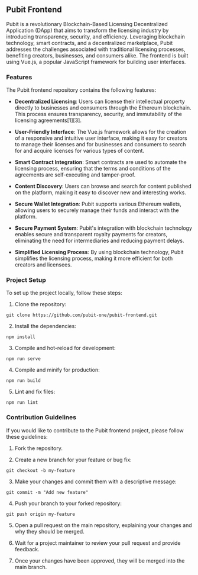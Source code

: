 ## Pubit Frontend

Pubit is a revolutionary Blockchain-Based Licensing Decentralized Application (DApp) that aims to transform the licensing industry by introducing transparency, security, and efficiency. Leveraging blockchain technology, smart contracts, and a decentralized marketplace, Pubit addresses the challenges associated with traditional licensing processes, benefiting creators, businesses, and consumers alike.
The frontend is built using Vue.js, a popular JavaScript framework for building user interfaces.

### Features

The Pubit frontend repository contains the following features:

-   **Decentralized Licensing**: Users can license their intellectual property directly to businesses and consumers through the Ethereum blockchain. This process ensures transparency, security, and immutability of the licensing agreements[1][3].

-   **User-Friendly Interface**: The Vue.js framework allows for the creation of a responsive and intuitive user interface, making it easy for creators to manage their licenses and for businesses and consumers to search for and acquire licenses for various types of content.

-   **Smart Contract Integration**: Smart contracts are used to automate the licensing process, ensuring that the terms and conditions of the agreements are self-executing and tamper-proof.

-   **Content Discovery**: Users can browse and search for content published on the platform, making it easy to discover new and interesting works.

-   **Secure Wallet Integration**: Pubit supports various Ethereum wallets, allowing users to securely manage their funds and interact with the platform.

-   **Secure Payment System**: Pubit's integration with blockchain technology enables secure and transparent royalty payments for creators, eliminating the need for intermediaries and reducing payment delays.

-   **Simplified Licensing Process**: By using blockchain technology, Pubit simplifies the licensing process, making it more efficient for both creators and licensees.

### Project Setup

To set up the project locally, follow these steps:

1. Clone the repository:

```shell
git clone https://github.com/pubit-one/pubit-frontend.git
```

2. Install the dependencies:

```shell
npm install
```

3. Compile and hot-reload for development:

```shell
npm run serve
```

4. Compile and minify for production:

```shell
npm run build
```

5. Lint and fix files:

```shell
npm run lint
```

### Contribution Guidelines

If you would like to contribute to the Pubit frontend project, please follow these guidelines:

1. Fork the repository.

2. Create a new branch for your feature or bug fix:

```shell
git checkout -b my-feature
```

3. Make your changes and commit them with a descriptive message:

```shell
git commit -m "Add new feature"
```

4. Push your branch to your forked repository:

```shell
git push origin my-feature
```

5. Open a pull request on the main repository, explaining your changes and why they should be merged.

6. Wait for a project maintainer to review your pull request and provide feedback.

7. Once your changes have been approved, they will be merged into the main branch.
